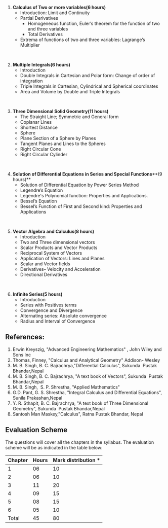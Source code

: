 1. **Calculus of Two or more variables(6  hours)**
    * Introduction:  Limit and Continuity
    * Partial  Derivatives 
        * Homogeneous  function, Euler&rsquo;s theorem for the function of two and three variables
        * Total Derivatives
    * Extrema of functions of two and three variables: Lagrange&rsquo;s Multiplier
<br>

2. **Multiple Integrals(6 hours)**
    * Introduction
    * Double  Integrals in Cartesian and Polar form: Change of order of integration
    * Triple  Integrals in Cartesian, Cylindrical and Spherical coordinates
    * Area  and Volume by Double and Triple Integrals
<br>

3. **Three Dimensional Solid Geometry(11  hours)**
    * The  Straight Line; Symmetric and General form
    * Coplanar  Lines
    * Shortest  Distance
    * Sphere
    * Plane  Section of a Sphere by Planes
    * Tangent  Planes and Lines to the Spheres
    * Right  Circular Cone 
    * Right  Circular Cylinder
<br>

4. **Solution of  Differential Equations in Series and Special Functions****(9 hours)**
    * Solution  of Differential Equation by Power Series Method
    * Legendre&rsquo;s  Equation
    * Legendre's  Polynomial function: Properties and Applications.
    * Bessel&rsquo;s  Equation
    * Bessel&rsquo;s  Function of First and Second kind: Properties and Applications
<br>

5. **Vector Algebra and Calculus(8 hours)**
    * Introduction
    * Two  and Three dimensional vectors
    * Scalar  Products and Vector Products
    * Reciprocal  System of Vectors
    * Application  of Vectors: Lines and Planes
    * Scalar  and Vector fields
    * Derivatives– Velocity and Acceleration
    * Directional  Derivatives
<br>

6. **Infinite Series(5 hours)**
    * Introduction
    * Series  with Positives terms
    * Convergence  and Divergence 
    * Alternating  series: Absolute convergence
    * Radius  and Interval of Convergence

## References:

1. Erwin Kreyszig, "Advanced  Engineering Mathematics" , John Wiley and Sons Inc
2. Thomas, Finney, "Calculus and  Analytical Geometry" Addison- Wesley
3. M. B. Singh, B. C.  Bajrachrya,"Differential Calculus",  Sukunda  Pustak Bhandar,Nepal
4. M. B. Singh, B. C. Bajrachrya, "A text book of Vectors", Sukunda  Pustak Bhandar,Nepal
5. M. B. Singh,  S. P. Shrestha, "Applied Mathematics"
6. G.D. Pant, G. S. Shrestha,  "Integral Calculus and Differential Equations", Sunila Prakashan,Nepal
7. Y. R. Sthapit, B. C.  Bajrachrya, "A text book of Three  Dimensional Geometry", Sukunda  Pustak  Bhandar,Nepal
8. Santosh Man Maskey,"Calculus",  Ratna Pustak Bhandar, Nepal

## Evaluation Scheme

The questions will cover all the chapters  in the syllabus. The evaluation scheme will be as indicated in the table below:

| Chapter | Hours | Mark distribution * |
| ------- | ----- | ------------------- |
| 1       | 06    | 10                  |
| 2       | 06    | 10                  |
| 3       | 11    | 20                  |
| 4       | 09    | 15                  |
| 5       | 08    | 15                  |
| 6       | 05    | 10                  |
| Total   | 45    | 80                  |

